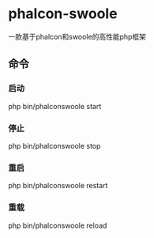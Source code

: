 # phalcon-swoole
一款基于phalcon和swoole的高性能php框架
## 命令
### 启动
php bin/phalconswoole start
### 停止
php bin/phalconswoole stop
### 重启
php bin/phalconswoole restart
### 重载
php bin/phalconswoole reload
